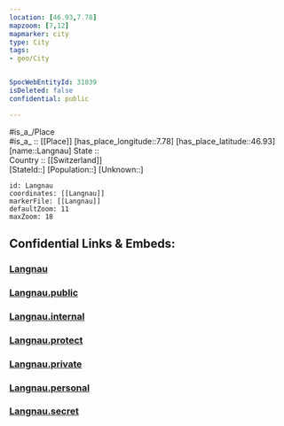 ```yaml
---
location: [46.93,7.78] 
mapzoom: [7,12] 
mapmarker: city 
type: City
tags:
- geo/City


SpocWebEntityId: 31839
isDeleted: false
confidential: public

---
```

#is_a_/Place  
#is_a_ :: [[Place]] 
[has_place_longitude::7.78] 
[has_place_latitude::46.93] 
[name::Langnau] 
State ::  
Country :: [[Switzerland]]  
[StateId::] 
[Population::] 
[Unknown::] 


```leaflet
id: Langnau
coordinates: [[Langnau]] 
markerFile: [[Langnau]] 
defaultZoom: 11 
maxZoom: 18
```


## Confidential Links & Embeds: 

### [Langnau](/_Standards/Earth/Continent/Europe/Europe~Central/Switzerland/Switzerland~Cantons/Bern,Canton/City/Langnau.md) 

### [Langnau.public](/_public/Earth/Continent/Europe/Europe~Central/Switzerland/Switzerland~Cantons/Bern,Canton/City/Langnau.public.md) 

### [Langnau.internal](/_internal/Earth/Continent/Europe/Europe~Central/Switzerland/Switzerland~Cantons/Bern,Canton/City/Langnau.internal.md) 

### [Langnau.protect](/_protect/Earth/Continent/Europe/Europe~Central/Switzerland/Switzerland~Cantons/Bern,Canton/City/Langnau.protect.md) 

### [Langnau.private](/_private/Earth/Continent/Europe/Europe~Central/Switzerland/Switzerland~Cantons/Bern,Canton/City/Langnau.private.md) 

### [Langnau.personal](/_personal/Earth/Continent/Europe/Europe~Central/Switzerland/Switzerland~Cantons/Bern,Canton/City/Langnau.personal.md) 

### [Langnau.secret](/_secret/Earth/Continent/Europe/Europe~Central/Switzerland/Switzerland~Cantons/Bern,Canton/City/Langnau.secret.md)

